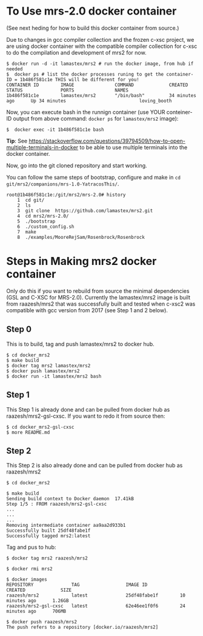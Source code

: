 # To Use mrs-2.0 docker container 
(See next heding for how to build this docker container from source.)

Due to changes in gcc compiler collection and the frozen c-xsc project, we are using docker container with the compatible compiler collection for c-xsc to do the compilation and development of mrs2 for now.

```%sh
$ docker run -d -it lamastex/mrs2 # run the docker image, from hub if needed
$  docker ps # list the docker processes runing to get the container-ID = 1b486f581c1e THIS will be different for you! 
CONTAINER ID        IMAGE               COMMAND             CREATED             STATUS              PORTS               NAMES
1b486f581c1e        lamastex/mrs2       "/bin/bash"         34 minutes ago      Up 34 minutes                           loving_booth
```

Now, you can execute bash in the runnign container (use YOUR conteiner-ID output from above command: `docker ps` for `lamastex/mrs2` image):

```
$  docker exec -it 1b486f581c1e bash
```

**Tip**: See https://stackoverflow.com/questions/39794509/how-to-open-multiple-terminals-in-docker to be able to use multiple terminals into the docker container.

Now, go into the git cloned repository and start working.

You can follow the same steps of bootstrap, configure and make in `cd git/mrs2/companions/mrs-1.0-YatracosThis/`.

```%sh
root@1b486f581c1e:/git/mrs2/mrs-2.0# history
    1  cd git/
    2  ls
    3  git clone  https://github.com/lamastex/mrs2.git
    4  cd mrs2/mrs-2.0/
    5  ./bootstrap 
    6  ./custom_config.sh 
    7  make
    8  ./examples/MooreRejSam/Rosenbrock/Rosenbrock
```


# Steps in Making mrs2 docker container
Only do this if you want to rebuild from source the minimal dependencies (GSL and C-XSC for MRS-2.0). 
Currently the lamastex/mrs2 image is built from raazesh/mrs2 that was successfully built and tested when c-xsc2 was compatible with gcc version from 2017 (see Step 1 and 2 below).

## Step 0
This is to build, tag and push lamastex/mrs2 to docker hub.

```
$ cd docker_mrs2
$ make build
$ docker tag mrs2 lamastex/mrs2
$ docker push lamastex/mrs2
$ docker run -it lamastex/mrs2 bash
```

## Step 1 
This Step 1 is already done and can be pulled from docker hub as raazesh/mrs2-gsl-cxsc.
If you want to redo it from source then:
```%sh
$ cd docker_mrs2-gsl-cxsc
$ more README.md
```
## Step 2
This Step 2 is also already done and can be pulled from docker hub as raazesh/mrs2
```%sh
$ cd docker_mrs2

$ make build
Sending build context to Docker daemon  17.41kB
Step 1/5 : FROM raazesh/mrs2-gsl-cxsc
...
...
...
Removing intermediate container aa9aa2d933b1
Successfully built 25df48fabe1f
Successfully tagged mrs2:latest

```

Tag and pus to hub:
```%sh
$ docker tag mrs2 raazesh/mrs2

$ docker rmi mrs2

$ docker images
REPOSITORY              TAG                 IMAGE ID            CREATED             SIZE
raazesh/mrs2            latest              25df48fabe1f        10 minutes ago      1.26GB
raazesh/mrs2-gsl-cxsc   latest              62e46ee1f0f6        24 minutes ago      706MB

$ docker push raazesh/mrs2
The push refers to a repository [docker.io/raazesh/mrs2]
```

